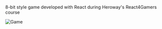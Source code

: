8-bit style game developed with React during Heroway's React4Gamers course

![Game](./public/readme.png)